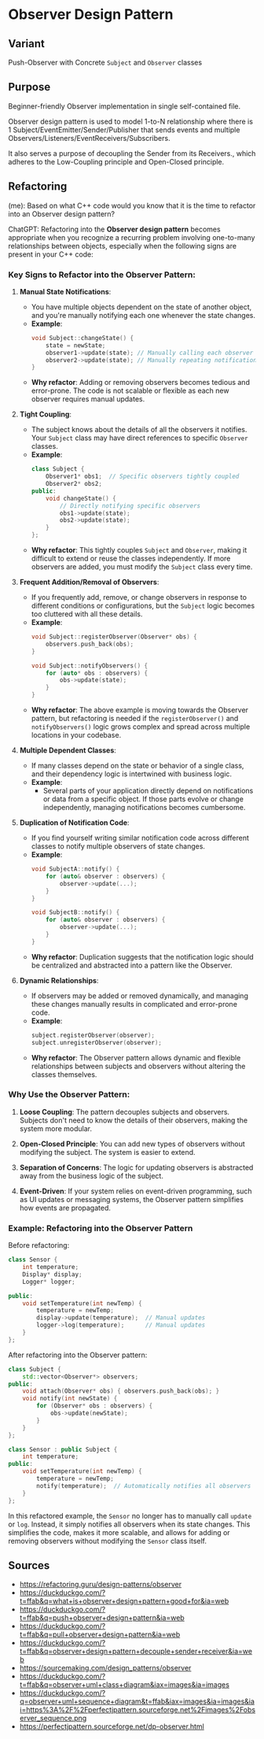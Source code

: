 # Observer Design Pattern

## Variant

Push-Observer with Concrete `Subject` and `Observer` classes

## Purpose

Beginner-friendly Observer implementation in single self-contained file.

Observer design pattern is used to model 1-to-N relationship where there is 1 Subject/EventEmitter/Sender/Publisher that sends events and multiple Observers/Listeners/EventReceivers/Subscribers.

It also serves a purpose of decoupling the Sender from its Receivers., which adheres to the Low-Coupling principle and Open-Closed principle.

## Refactoring

(me): Based on what C++ code would you know that it is the time to refactor into an Observer design pattern?

ChatGPT: Refactoring into the **Observer design pattern** becomes appropriate when you recognize a recurring problem involving one-to-many relationships between objects, especially when the following signs are present in your C++ code:

### Key Signs to Refactor into the Observer Pattern:

1. **Manual State Notifications**:
    - You have multiple objects dependent on the state of another object, and you're manually notifying each one whenever the state changes.
    - **Example**:
      ```cpp
      void Subject::changeState() {
          state = newState;
          observer1->update(state); // Manually calling each observer
          observer2->update(state); // Manually repeating notification
      }
      ```
    - **Why refactor**: Adding or removing observers becomes tedious and error-prone. The code is not scalable or flexible as each new observer requires manual updates.

2. **Tight Coupling**:
    - The subject knows about the details of all the observers it notifies. Your `Subject` class may have direct references to specific `Observer` classes.
    - **Example**:
      ```cpp
      class Subject {
          Observer1* obs1;  // Specific observers tightly coupled
          Observer2* obs2;
      public:
          void changeState() {
              // Directly notifying specific observers
              obs1->update(state);
              obs2->update(state);
          }
      };
      ```
    - **Why refactor**: This tightly couples `Subject` and `Observer`, making it difficult to extend or reuse the classes independently. If more observers are added, you must modify the `Subject` class every time.

3. **Frequent Addition/Removal of Observers**:
    - If you frequently add, remove, or change observers in response to different conditions or configurations, but the `Subject` logic becomes too cluttered with all these details.
    - **Example**:
      ```cpp
      void Subject::registerObserver(Observer* obs) {
          observers.push_back(obs);
      }
      
      void Subject::notifyObservers() {
          for (auto* obs : observers) {
              obs->update(state);
          }
      }
      ```
    - **Why refactor**: The above example is moving towards the Observer pattern, but refactoring is needed if the `registerObserver()` and `notifyObservers()` logic grows complex and spread across multiple locations in your codebase.

4. **Multiple Dependent Classes**:
    - If many classes depend on the state or behavior of a single class, and their dependency logic is intertwined with business logic.
    - **Example**:
        - Several parts of your application directly depend on notifications or data from a specific object. If those parts evolve or change independently, managing notifications becomes cumbersome.

5. **Duplication of Notification Code**:
    - If you find yourself writing similar notification code across different classes to notify multiple observers of state changes.
    - **Example**:
      ```cpp
      void SubjectA::notify() {
          for (auto& observer : observers) {
              observer->update(...);
          }
      }
      
      void SubjectB::notify() {
          for (auto& observer : observers) {
              observer->update(...);
          }
      }
      ```
    - **Why refactor**: Duplication suggests that the notification logic should be centralized and abstracted into a pattern like the Observer.

6. **Dynamic Relationships**:
    - If observers may be added or removed dynamically, and managing these changes manually results in complicated and error-prone code.
    - **Example**:
      ```cpp
      subject.registerObserver(observer);
      subject.unregisterObserver(observer);
      ```
    - **Why refactor**: The Observer pattern allows dynamic and flexible relationships between subjects and observers without altering the classes themselves.

### Why Use the Observer Pattern:

1. **Loose Coupling**: The pattern decouples subjects and observers. Subjects don't need to know the details of their observers, making the system more modular.

2. **Open-Closed Principle**: You can add new types of observers without modifying the subject. The system is easier to extend.

3. **Separation of Concerns**: The logic for updating observers is abstracted away from the business logic of the subject.

4. **Event-Driven**: If your system relies on event-driven programming, such as UI updates or messaging systems, the Observer pattern simplifies how events are propagated.

### Example: Refactoring into the Observer Pattern

Before refactoring:

```cpp
class Sensor {
    int temperature;
    Display* display;
    Logger* logger;

public:
    void setTemperature(int newTemp) {
        temperature = newTemp;
        display->update(temperature);  // Manual updates
        logger->log(temperature);      // Manual updates
    }
};
```

After refactoring into the Observer pattern:

```cpp
class Subject {
    std::vector<Observer*> observers;
public:
    void attach(Observer* obs) { observers.push_back(obs); }
    void notify(int newState) {
        for (Observer* obs : observers) {
            obs->update(newState);
        }
    }
};

class Sensor : public Subject {
    int temperature;
public:
    void setTemperature(int newTemp) {
        temperature = newTemp;
        notify(temperature);  // Automatically notifies all observers
    }
};
```

In this refactored example, the `Sensor` no longer has to manually call `update` or `log`. Instead, it simply notifies all observers when its state changes. This simplifies the code, makes it more scalable, and allows for adding or removing observers without modifying the `Sensor` class itself.

## Sources

- https://refactoring.guru/design-patterns/observer
- https://duckduckgo.com/?t=ffab&q=what+is+observer+design+pattern+good+for&ia=web
- https://duckduckgo.com/?t=ffab&q=push+observer+design+pattern&ia=web
- https://duckduckgo.com/?t=ffab&q=pull+observer+design+pattern&ia=web
- https://duckduckgo.com/?t=ffab&q=observer+design+pattern+decouple+sender+receiver&ia=web
- https://sourcemaking.com/design_patterns/observer
- https://duckduckgo.com/?t=ffab&q=observer+uml+class+diagram&iax=images&ia=images
- https://duckduckgo.com/?q=observer+uml+sequence+diagram&t=ffab&iax=images&ia=images&iai=https%3A%2F%2Fperfectjpattern.sourceforge.net%2Fimages%2Fobserver_sequence.png
- https://perfectjpattern.sourceforge.net/dp-observer.html
